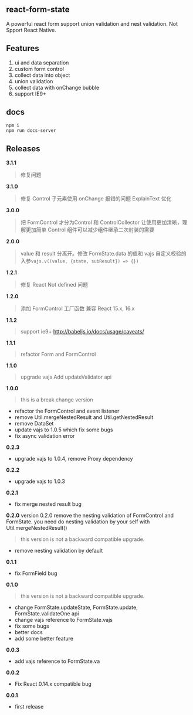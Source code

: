 ## react-form-state

A powerful react form support union validation and nest validation.
Not Spport React Native.

## Features

1. ui and data separation
2. custom form control
3. collect data into object
4. union validation
5. collect data with onChange bubble
6. support IE9+


## docs

    npm i
    npm run docs-server

## Releases

**3.1.1**
> 修复问题

**3.1.0**
> 修复 Control 子元素使用 onChange 报错的问题
> ExplainText 优化

**3.0.0**
> 把 FormControl 才分为Control 和 ControlCollector 让使用更加清晰，理解更加简单
> Control 组件可以减少组件继承二次封装的需要

**2.0.0**
> value 和 result 分离开。修改 FormState.data 的值和 vajs 自定义校验的入参`vajs.v((value, {state, subResult}) => {})`

**1.2.1**
> 修复 React Not defined 问题

**1.2.0**
> 添加 FormControl 工厂函数
> 兼容 React 15.x, 16.x


**1.1.2**
> support ie9+ http://babeljs.io/docs/usage/caveats/

**1.1.1**
> refactor Form and FormControl

**1.1.0**
> upgrade vajs
> Add updateValidator api

**1.0.0**
> this is a break change version

- refactor the FormControl and event listener
- remove Util.mergeNestedResult and Util.getNestedResult
- remove DataSet
- update vajs to 1.0.5 which fix some bugs
- fix async validation error

**0.2.3**

- upgrade vajs to 1.0.4, remove Proxy dependency

**0.2.2**

- upgrade vajs to 1.0.3


**0.2.1**

- fix merge nested result bug

**0.2.0**
version 0.2.0 remove the nesting validation of FormControl and FormState. you need do nesting validation by your self with Util.mergeNestedResult()
> this version is not a backward compatible upgrade.

- remove nesting validation by default

**0.1.1**
- fix FormField bug

**0.1.0**
> this version is not a backward compatible upgrade.

- change FormState.updateState, FormState.update, FormState.validateOne api
- change vajs reference to FormState.vajs
- fix some bugs
- better docs
- add some better feature

**0.0.3**

- add vajs reference to FormState.va

**0.0.2**

- Fix React 0.14.x compatible bug

**0.0.1**

- first release
